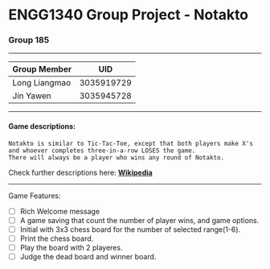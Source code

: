 # ENGG1340 Group Project - Notakto

### Group 185

****

|Group Member|UID
|---|---
|Long Liangmao|3035919729
|Jin Yawen|3035945728

****

#### Game descriptions: 
    Notakto is similar to Tic-Tac-Toe, except that both players make X's and whoever completes three-in-a-row LOSES the game.
    There will always be a player who wins any round of Notakto.
Check further descriptions here: **[Wikipedia](https://en.wikipedia.org/wiki/Notakto)**

****

Game Features:
- [ ] Rich Welcome message
- [ ] A game saving that count the number of player wins, and game options.
- [ ] Initial with 3x3 chess board for the number of selected range(1-6).
- [ ] Print the chess board.
- [ ] Play the board with 2 playeres.
- [ ] Judge the dead board and winner board.
